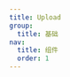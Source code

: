 ```yaml
---
title: Upload
group: 
  title: 基础
nav:
  title: 组件
  order: 1
---
```


<code src="./examples/Upload.tsx"></code>

<API id="Upload"></API>

